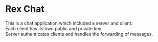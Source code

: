 # Rex Chat
This is a chat application which included a server and client.\
Each client has its own public and private key.\
Server authenticates clients and handles the forwarding of messages.